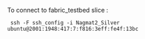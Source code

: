 To connect to fabric_testbed slice : 

```
 ssh -F ssh_config -i Nagmat2_Silver ubuntu@2001:1948:417:7:f816:3eff:fe4f:13bc
```

